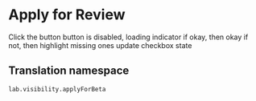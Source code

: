 # Apply for Review

Click the button
button is disabled, loading indicator
if okay, then okay
if not, then highlight missing ones
update checkbox state

## Translation namespace

`lab.visibility.applyForBeta`
